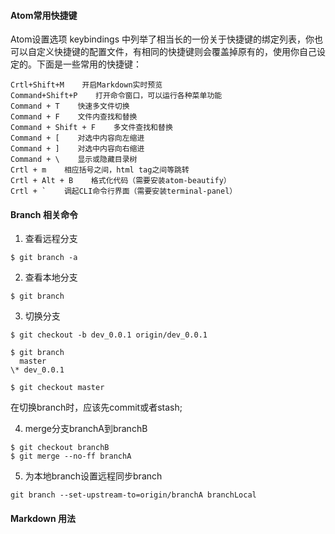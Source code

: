 #### Atom常用快捷键
Atom设置选项 keybindings 中列举了相当长的一份关于快捷键的绑定列表，你也可以自定义快捷键的配置文件，有相同的快捷键则会覆盖掉原有的，使用你自己设定的。下面是一些常用的快捷键：

```
Crtl+Shift+M    开启Markdown实时预览
Command+Shift+P    打开命令窗口，可以运行各种菜单功能
Command + T    快速多文件切换
Command + F    文件内查找和替换
Command + Shift + F    多文件查找和替换
Command + [    对选中内容向左缩进
Command + ]    对选中内容向右缩进
Command + \    显示或隐藏目录树
Crtl + m    相应括号之间，html tag之间等跳转
Crtl + Alt + B    格式化代码（需要安装atom-beautify）
Crtl + `    调起CLI命令行界面（需要安装terminal-panel）
```
#### Branch 相关命令
1. 查看远程分支
```
$ git branch -a
```
2. 查看本地分支
```
$ git branch
```
3. 切换分支
```
$ git checkout -b dev_0.0.1 origin/dev_0.0.1
```
```
$ git branch
  master
\* dev_0.0.1
```
```
$ git checkout master
```
在切换branch时，应该先commit或者stash;

4. merge分支branchA到branchB
```
$ git checkout branchB
$ git merge --no-ff branchA
```

5. 为本地branch设置远程同步branch
```
git branch --set-upstream-to=origin/branchA branchLocal
```
#### Markdown 用法
